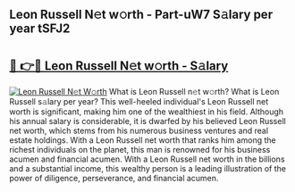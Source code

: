## Leon Russell N𝚎t w𝚘rth - Part-uW7 S𝚊lary per year tSFJ2

# <h2><a href="http://gc0f61.nevu.top/?p=Leon+Russell">🔗 👉🔴 Leon Russell N𝚎t w𝚘rth - S𝚊lary</a></h2>

[![Leon Russell N𝚎t W𝚘rth](https://i.imgur.com/Oavwk0R.jpeg)](http://gc0f61.nevu.top/?p=Leon+Russell)
What is Leon Russell n𝚎t w𝚘rth? What is Leon Russell s𝚊lary per year?
This well-heeled individual's Leon Russell net worth is significant, making him one of the wealthiest in his field. Although his annual salary is considerable, it is dwarfed by his believed Leon Russell net worth, which stems from his numerous business ventures and real estate holdings. With a Leon Russell net worth that ranks him among the richest individuals on the planet, this man is renowned for his business acumen and financial acumen. With a Leon Russell net worth in the billions and a substantial income, this wealthy person is a leading illustration of the power of diligence, perseverance, and financial acumen.

